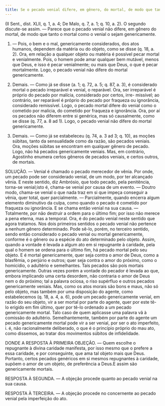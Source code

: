 ```yaml
---
title: Se o pecado venial difere, em gênero, do mortal, de modo que tanto o mortal como o venial o sejam genericamente
---
```


(II Sent., dist. XLII, q. 1, a. 4; De Malo, q. 7, a. 1; q. 10, a. 2).
  O segundo discute-se assim. — Parece que o pecado venial não difere, em gênero do mortal, de modo que tanto o mortal como o venial o sejam genericamente.  

1. — Pois, o bem e o mal, genericamente considerados, dos atos humanos, dependem da matéria ou do objeto, como se disse (q. 18, a. 2). Ora, em relação a qualquer objeto ou matéria é possível pecar mortal e venialmente. Pois, o homem pode amar qualquer bem mutável, menos que Deus, e isso é pecar venialmente; ou mais que Deus, o que é pecar mortalmente. Logo, o pecado venial não difere do mortal genericamente.  

2. Demais. — Como já se disse (a. 1; q. 72, a. 5; q. 87, a. 3), é considerado mortal o pecado irreparável e venial, o reparável. Ora, ser irreparável é próprio do pecado por malícia, considerado por certos, irre- missível; ao contrário, ser reparável é próprio do pecado por fraqueza ou ignorância, considerado remissível. Logo, o pecado mortal difere do venial como o cometido por malícia, do cometido por fraqueza e ignorância. Ora, por aí os pecados não diferem entre si genérica, mas só causalmente, como se disse (q. 77, a. 8 ad 1). Logo, o pecado venial não difere do mortal genericamente.  

3. Demais. — Como já se estabeleceu (q. 74, a. 3 ad 3; q. 10), as moções súbitas, tanto da sensualidade como da razão, são pecados veniais. Ora, moções súbitas se encontram em qualquer gênero de pecado. Logo, não há pecados genericamente veniais.  Mas, em contrário, Agostinho enumera certos gêneros de pecados veniais, e certos outros, de mortais.  

SOLUÇÃO. — Venial é chamado o pecado merecedor de vênia. Por onde, um pecado pode ser considerado venial, de um modo, por ter alcançado vênia. E neste sentido, diz Ambrósio, que todo pecado, pela penitência, torna-se venial;isto é, chama-se venial por causa de um evento. — Doutro modo, chama-se venial o que nada traz em si que impeça conseguir a vênia, quer total, quer parcialmente. — Parcialmente, quando encerra algum elemento diminutivo da culpa, como quando o pecado é cometido por fraqueza ou ignorância. E se chama então venial na sua causa. — Totalmente, por não destruir a ordem para o último fim; por isso não merece a pena eterna, mas a temporal. Ora, é do pecado venial neste sentido que agora tratamos.  Nos dois primeiros sentidos o pecado venial não pertence a nenhum gênero determinado. Pode sê-lo, porém, no terceiro sentido, sendo então considerado o pecado venial ou mortal genericamente, conforme é o gênero ou a espécie do ato determinado pelo objeto. Assim, quando a vontade é levada a algum ato em si repugnante à caridade, pela qual o homem se ordena para o último fim, há pecado mortal pelo seu objeto. E é mortal genericamente, quer seja contra o amor de Deus, como a blasfêmia, o perjúrio e outros; quer seja contra o amor do próximo, como o homicídio, o adultério e semelhantes. Tais pecados são pois mortais genericamente. Outras vezes porém a vontade do pecador é levada ao que, embora implicando uma certa desordem, não contraria o amor de Deus nem o do próximo; tal a palavra ociosa, o riso supérfluo e outros pecados genericamente veniais.  Mas, como os atos morais são bons e maus, não só pelo objeto, mas também por uma disposição do agente, como estabelecemos (q. 18, a. 4, a. 6), pode um pecado genericamente venial, em razão do seu objeto, vir a ser mortal por parte do agente, quer por este tê-lo erigido em fim último, quer por tê-lo ordenado a um pecado genericamente mortal. Talo caso de quem aplicasse uma palavra vã à comissão do adultério. Semelhantemente, também por parte do agente um pecado genericamente mortal pode vir a ser venial, por ser o ato imperfeito, i. é, não racionalmente deliberado, o que é o princípio próprio do mau ato, como dissemos, ao tratar dos movimentos súbitos de infidelidade.  

DONDE A RESPOSTA À PRIMEIRA OBJEÇÃO. — Quem escolhe o repugnante à divina caridade manifesta, por isso mesmo que o prefere a essa caridade, e por conseguinte, que ama tal objeto mais que Deus. Portanto, certos pecados genéricos em si mesmos repugnantes à caridade, supõem o amor de um objeto, de preferência a Deus.E assim são genericamente mortais.  

RESPOSTA À SEGUNDA. — A objeção procede quanto ao pecado venial na sua causa.  

RESPOSTA À TERCEIRA. — A objeção procede no concernente ao pecado venial pela imperfeição do ato.